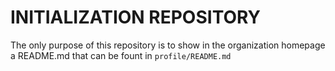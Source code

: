 # INITIALIZATION REPOSITORY

The only purpose of this repository is to show in the organization homepage a README.md that can be fount in `profile/README.md`
